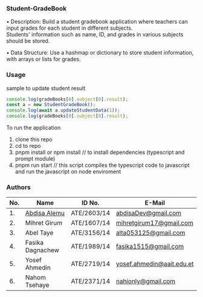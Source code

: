 ### Student-GradeBook

• Description: Build a student gradebook application where teachers can input grades for each student in different subjects. <br />
               Students' information such as name, ID, and grades in various subjects should be stored. <br />
               
• Data Structure: Use a hashmap or dictionary to store student information, with arrays or lists for grades. <br />

### Usage
sample to update student result

``` javascript
console.log(gradeBooks[0].subject[0].result);
const a = new StudentGradeBook();
console.log(await a.updateStudentData(1));
console.log(gradeBooks[0].subject[0].result);
```
To run the application

1. clone this repo
2. cd to repo
3. pnpm install or npm install // to install dependencies (typescript and prompt module)
4. pnpm run start // this script compiles the typescript code to javascript and run the javascript on node enviroment

### Authors
|No. | Name | ID No. | E-Mail |
| --- | ---- | ------ | ------ |
| 1. | [Abdisa Alemu](https://github.com/abdisaDev) | ATE/2603/14 | <abdisaDev@gmail.com> |
| 2. | Mihret Girum |  ATE/1607/14 | <mihretgirum17@gmail.com> |
| 3. | Abel Taye | ATE/3156/14 | <alta053125@gmail.com> |
| 4. | Fasika Dagnachew | ATE/1989/14 | <fasika1515@gmail.com> |
| 5. | Yosef Ahmedin | ATE/2719/14 | <yosef.ahmedin@aait.edu.et> |
| 6. | Nahom Tsehaye | ATE/2371/14 | <nahionly@gmail.com> |

